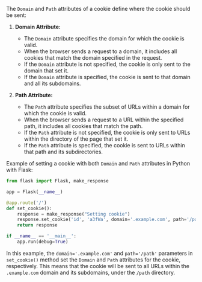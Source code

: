 The `Domain` and `Path` attributes of a cookie define where the cookie should be sent:

1. **Domain Attribute:**
   - The `Domain` attribute specifies the domain for which the cookie is valid.
   - When the browser sends a request to a domain, it includes all cookies that match the domain specified in the request.
   - If the `Domain` attribute is not specified, the cookie is only sent to the domain that set it.
   - If the `Domain` attribute is specified, the cookie is sent to that domain and all its subdomains.

2. **Path Attribute:**
   - The `Path` attribute specifies the subset of URLs within a domain for which the cookie is valid.
   - When the browser sends a request to a URL within the specified path, it includes all cookies that match the path.
   - If the `Path` attribute is not specified, the cookie is only sent to URLs within the directory of the page that set it.
   - If the `Path` attribute is specified, the cookie is sent to URLs within that path and its subdirectories.

Example of setting a cookie with both `Domain` and `Path` attributes in Python with Flask:

```python
from flask import Flask, make_response

app = Flask(__name__)

@app.route('/')
def set_cookie():
    response = make_response("Setting cookie")
    response.set_cookie('id', 'a3fWa', domain='.example.com', path='/path')
    return response

if __name__ == '__main__':
    app.run(debug=True)
```

In this example, the `domain='.example.com'` and `path='/path'` parameters in `set_cookie()` method set the `Domain` and `Path` attributes for the cookie, respectively. This means that the cookie will be sent to all URLs within the `.example.com` domain and its subdomains, under the `/path` directory.